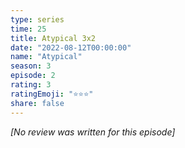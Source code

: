 ```yaml
---
type: series
time: 25
title: Atypical 3x2
date: "2022-08-12T00:00:00"
name: "Atypical"
season: 3
episode: 2
rating: 3
ratingEmoji: "⭐️⭐️⭐️"
share: false
---
```


_[No review was written for this episode]_
